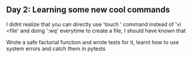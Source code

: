 ## Day 2: Learning some new cool commands

I didnt realize that you can directly use 'touch <file>' command instead of 'vi <file' and doing ':wq' everytime to create a file, I should have known that

Wrote a safe factorial function and wrote tests for it, learnt how to use system errors and catch them in pytests
